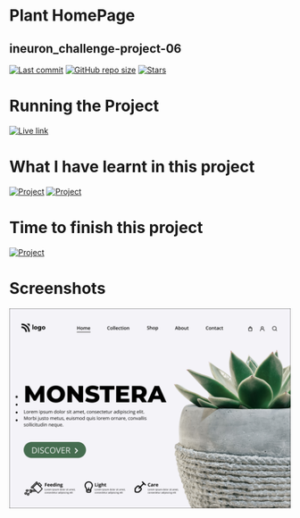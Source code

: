 # Plant HomePage
## ineuron_challenge-project-06

[![Last commit](https://img.shields.io/github/last-commit/iamkabilash/ineuron_challenge-project-06?style=flat-square)](#)
[![GitHub repo size](https://img.shields.io/github/repo-size/iamkabilash/ineuron_challenge-project-06?style=flat-square)](#)
[![Stars](https://img.shields.io/github/stars/iamkabilash/ineuron_challenge-project-06?style=social)](#)

# Running the Project
[![Live link](https://img.shields.io/badge/Live%20link-Click%20here-blue?style=for-the-badge&logo=appveyor)](https://master--magenta-bublanina-047708.netlify.app/)

# What I have learnt in this project
[![Project](https://img.shields.io/badge/HTML-red?style=for-the-badge&logo=appveyor)](#)
[![Project](https://img.shields.io/badge/CSS-blue?style=for-the-badge&logo=appveyor)](#)

# Time to finish this project
[![Project](https://img.shields.io/badge/Time%20to%20finish%20the%20project-3%20Hours%2000%20Minutes-green?style=for-the-badge&logo=appveyor)](#)

# Screenshots
![](./thumbnail.png)